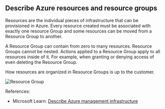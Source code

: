 ## Describe Azure resources and resource groups

Resources are the individual pieces of infrastructure that can be provisioned in Azure. Every resource created must be associated with exactly one resource Group and some resources can be moved from a Resource Group to another.

A Resource Group can contain from zero to many resources. Resource Groups cannot be nested. Actions applied to a Resource Group apply to all resources inside of it. For example, when granting or denying access of even deleting the Resource Group.

How resources are organized in Resource Groups is up to the customer.

![Resource Group](https://learn.microsoft.com/en-us/training/wwl-azure/describe-core-architectural-components-of-azure/media/resource-group-eb2d7177.png)

References:

* Microsoft Learn: [Describe Azure management infrastructure](https://learn.microsoft.com/en-us/training/modules/describe-core-architectural-components-of-azure/6-describe-azure-management-infrastructure)
